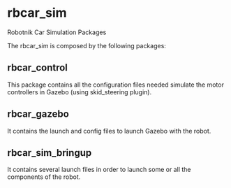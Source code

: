 # rbcar_sim
Robotnik Car Simulation Packages

The rbcar_sim is composed by the following packages:

## rbcar_control

This package contains all the configuration files needed simulate the motor controllers in Gazebo (using skid_steering plugin).

## rbcar_gazebo

It contains the launch and config files to launch Gazebo with the robot.

## rbcar_sim_bringup

It contains several launch files in order to launch some or all the components of the robot.
